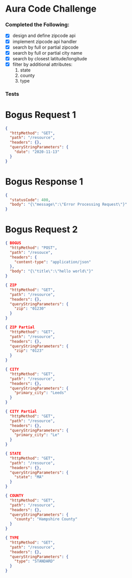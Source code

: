 # Aura Code Challenge

### Completed the Following:

- [x] design and define zipcode api
- [x] implement zipcode api handler
- [x] search by full or partial zipcode
- [x] search by full or partial city name
- [x] search by closest latitude/longitude
- [x] filter by additional attributes:
  1. state
  2. county
  3. type



### Tests

# Bogus Request 1
```json
{ 
  "httpMethod": "GET",
  "path": "/resource",
  "headers": {},
  "queryStringParameters": {
    "date": "2020-11-13"
  }
}
```
# Bogus Response 1
```json
{
  "statusCode": 400,
  "body": "{\"message\":\"Error Processing Request\"}"
}
```
# Bogus Request 2
```json
{ BOGUS
  "httpMethod": "POST",
  "path": "/resouce",
  "headers": {
    "content-type": "application/json"
  },
  "body": "{\"title\":\"hello world\"}"
}
```

```json
{ ZIP
  "httpMethod": "GET",
  "path": "/resource",
  "headers": {},
  "queryStringParameters": {
    "zip": "01230"
  }
}
```
```json
{ ZIP Partial
  "httpMethod": "GET",
  "path": "/resource",
  "headers": {},
  "queryStringParameters": {
    "zip": "0123"
  }
}
```
```json
{ CITY
  "httpMethod": "GET",
  "path": "/resource",
  "headers": {},
  "queryStringParameters": {
    "primary_city": "Leeds"
  }
}
```
```json
{ CITY Partial
  "httpMethod": "GET",
  "path": "/resource",
  "headers": {},
  "queryStringParameters": {
    "primary_city": "Le"
  }
}
```
```json
{ STATE 
  "httpMethod": "GET",
  "path": "/resource",
  "headers": {},
  "queryStringParameters": {
    "state": "MA"
  }
}
```
```json
{ COUNTY 
  "httpMethod": "GET",
  "path": "/resource",
  "headers": {},
  "queryStringParameters": {
    "county": "Hampshire County"
  }
}
```
```json
{ TYPE 
  "httpMethod": "GET",
  "path": "/resource",
  "headers": {},
  "queryStringParameters": {
    "type": "STANDARD"
  }
}
```
